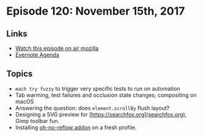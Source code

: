 # Episode 120: November 15th, 2017

## Links
* [Watch this episode on air mozilla](https://air.mozilla.org/the-joy-of-coding-episode-120/)
* [Evernote Agenda](https://www.evernote.com/l/AbLLTb_nSeNCJqP8LLQ95wmXyBPPD1HDmIo)

## Topics
* `mach try fuzzy` to trigger very specific tests to run on automation
* Tab warming, test failures and occlusion state changes; compositing on macOS
* Answering the question: does `element.scrollBy` flush layout?
* Designing a SVG preview for [https://searchfox.org](searchfox.org), Gimp toolbar fun.
* Installing [oh-no-reflow addon](https://mikeconley.github.io/ohnoreflow/) on a fresh profile.




